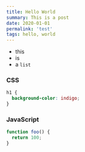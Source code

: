 ```yaml
---
title: Hello World
summary: This is a post
date: 2020-01-01
permalink: 'test'
tags: hello, world
---
```


- this
- is
- a `list`

### CSS

```css
h1 {
  background-color: indigo;
}
```

### JavaScript

```javascript
function foo() {
  return 100;
}
```
